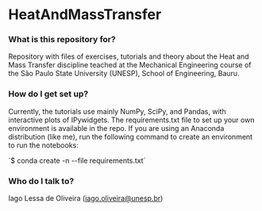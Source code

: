 # HeatAndMassTransfer #

### What is this repository for? ###

Repository with files of exercises, tutorials and theory about the Heat and
Mass Transfer discipline teached at the Mechanical Engineering course of the
São Paulo State University (UNESP), School of Engineering, Bauru.  

### How do I get set up? ###

Currently, the tutorials use mainly NumPy, SciPy, and Pandas, with interactive
plots of IPywidgets. The requirements.txt file to set up your own environment
is available in the repo. If you are using an Anaconda distribution (like me),
run the following command to create an environment to run the notebooks:

´$ conda create -n <environment-name> --file requirements.txt´

### Who do I talk to? ###

Iago Lessa de Oliveira
(iago.oliveira@unesp.br)
